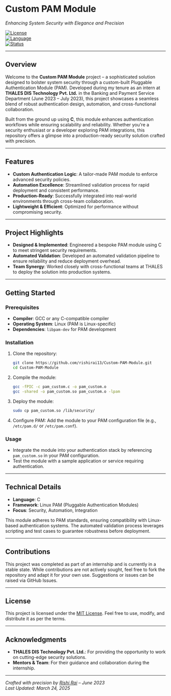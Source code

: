 # Custom PAM Module  
*Enhancing System Security with Elegance and Precision*  

[![License](https://img.shields.io/badge/License-MIT-blue.svg)](https://opensource.org/licenses/MIT)  
[![Language](https://img.shields.io/badge/Language-C-00599C.svg)]()  
[![Status](https://img.shields.io/badge/Status-Completed-green.svg)]()  

---

## Overview  
Welcome to the **Custom PAM Module** project – a sophisticated solution designed to bolster system security through a custom-built Pluggable Authentication Module (PAM). Developed during my tenure as an intern at **THALES DIS Technology Pvt. Ltd.** in the Banking and Payment Service Department (June 2023 – July 2023), this project showcases a seamless blend of robust authentication design, automation, and cross-functional collaboration.  

Built from the ground up using **C**, this module enhances authentication workflows while ensuring scalability and reliability. Whether you're a security enthusiast or a developer exploring PAM integrations, this repository offers a glimpse into a production-ready security solution crafted with precision.

---

## Features  
- **Custom Authentication Logic**: A tailor-made PAM module to enforce advanced security policies.  
- **Automation Excellence**: Streamlined validation process for rapid deployment and consistent performance.  
- **Production-Ready**: Successfully integrated into real-world environments through cross-team collaboration.  
- **Lightweight & Efficient**: Optimized for performance without compromising security.  

---

## Project Highlights  
- **Designed & Implemented**: Engineered a bespoke PAM module using C to meet stringent security requirements.  
- **Automated Validation**: Developed an automated validation pipeline to ensure reliability and reduce deployment overhead.  
- **Team Synergy**: Worked closely with cross-functional teams at THALES to deploy the solution into production systems.  

---

## Getting Started  

### Prerequisites  
- **Compiler**: GCC or any C-compatible compiler  
- **Operating System**: Linux (PAM is Linux-specific)  
- **Dependencies**: `libpam-dev` for PAM development  

### Installation  
1. Clone the repository:  
   ```bash  
   git clone https://github.com/rishirai13/Custom-PAM-Module.git  
   cd Custom-PAM-Module  
   ```  
2. Compile the module:  
   ```bash  
   gcc -fPIC -c pam_custom.c -o pam_custom.o  
   gcc -shared -o pam_custom.so pam_custom.o -lpam  
   ```  
3. Deploy the module:  
   ```bash  
   sudo cp pam_custom.so /lib/security/  
   ```  
4. Configure PAM: Add the module to your PAM configuration file (e.g., `/etc/pam.d/` or `/etc/pam.conf`).  

### Usage  
- Integrate the module into your authentication stack by referencing `pam_custom.so` in your PAM configuration.  
- Test the module with a sample application or service requiring authentication.  

---

## Technical Details  
- **Language**: C  
- **Framework**: Linux PAM (Pluggable Authentication Modules)  
- **Focus**: Security, Automation, Integration  

This module adheres to PAM standards, ensuring compatibility with Linux-based authentication systems. The automated validation process leverages scripting and test cases to guarantee robustness before deployment.

---

## Contributions  
This project was completed as part of an internship and is currently in a stable state. While contributions are not actively sought, feel free to fork the repository and adapt it for your own use. Suggestions or issues can be raised via GitHub Issues.

---

## License  
This project is licensed under the [MIT License](LICENSE). Feel free to use, modify, and distribute it as per the terms.

---

## Acknowledgments  
- **THALES DIS Technology Pvt. Ltd.**: For providing the opportunity to work on cutting-edge security solutions.  
- **Mentors & Team**: For their guidance and collaboration during the internship.  

---

*Crafted with precision by [Rishi Rai](https://github.com/rishirai13) – June 2023*  
*Last Updated: March 24, 2025*  
